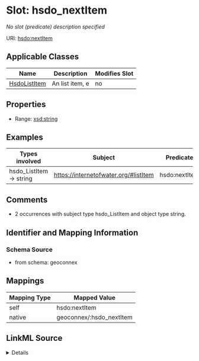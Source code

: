 

# Slot: hsdo_nextItem


_No slot (predicate) description specified_





URI: [hsdo:nextItem](http://schema.org/nextItem)



<!-- no inheritance hierarchy -->





## Applicable Classes

| Name | Description | Modifies Slot |
| --- | --- | --- |
| [HsdoListItem](../classes/HsdoListItem.md) | An list item, e |  no  |







## Properties

* Range: [xsd:string](xsd:string)






## Examples

| Types involved | Subject | Predicate | Object |
| --- | --- | --- | --- |
| hsdo_ListItem → string | https://internetofwater.org/#listItem | hsdo:nextItem | https://internetofwater.org/internet-of-water-principles/#listItem |


## Comments

* 2 occurrences with subject type hsdo_ListItem and object type string.

## Identifier and Mapping Information







### Schema Source


* from schema: geoconnex




## Mappings

| Mapping Type | Mapped Value |
| ---  | ---  |
| self | hsdo:nextItem |
| native | geoconnex/:hsdo_nextItem |




## LinkML Source

<details>
```yaml
name: hsdo_nextItem
description: No slot (predicate) description specified
comments:
- 2 occurrences with subject type hsdo_ListItem and object type string.
examples:
- description: hsdo_ListItem → string
  object:
    example_object: https://internetofwater.org/internet-of-water-principles/#listItem
    example_predicate: hsdo:nextItem
    example_subject: https://internetofwater.org/#listItem
from_schema: geoconnex
rank: 1000
slot_uri: hsdo:nextItem
alias: hsdo_nextItem
domain_of:
- hsdo_ListItem
range: string

```
</details>
